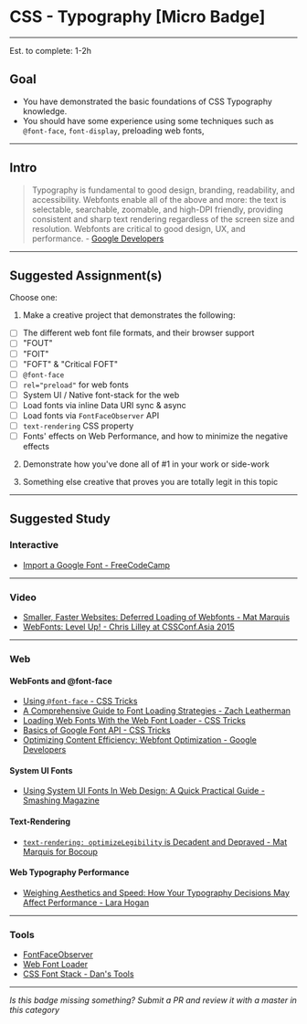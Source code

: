# CSS - Typography [Micro Badge]

-----

Est. to complete: 1-2h

## Goal
- You have demonstrated the basic foundations of CSS Typography 
knowledge.
- You should have some experience using some techniques such as `@font-face`, `font-display`, preloading web fonts,  


-----

## Intro

> Typography is fundamental to good design, branding, readability, and accessibility. Webfonts enable all of the above and more: the text is selectable, searchable, zoomable, and high-DPI friendly, providing consistent and sharp text rendering regardless of the screen size and resolution. Webfonts are critical to good design, UX, and performance. - [Google Developers](https://developers.google.com/web/fundamentals/performance/optimizing-content-efficiency/webfont-optimization?hl=en)


-----


## Suggested Assignment(s)

Choose one:

1) Make a creative project that demonstrates the following:
- [ ] The different web font file formats, and their browser support
- [ ] "FOUT"
- [ ] "FOIT"
- [ ] "FOFT" & "Critical FOFT"
- [ ] `@font-face`
- [ ] `rel="preload"` for web fonts
- [ ] System UI / Native font-stack for the web
- [ ] Load fonts via inline Data URI sync & async
- [ ] Load fonts via `FontFaceObserver` API
- [ ] `text-rendering` CSS property
- [ ] Fonts' effects on Web Performance, and how to minimize the negative effects

2) Demonstrate how you've done all of #1 in your work or side-work

3) Something else creative that proves you are totally legit in this topic


-----


## Suggested Study


### Interactive

- [Import a Google Font - FreeCodeCamp](https://www.freecodecamp.com/challenges/import-a-google-font)


-----


### Video

- [Smaller, Faster Websites: Deferred Loading of Webfonts - Mat Marquis](https://youtu.be/WZAx3f0nJS0?t=23m35s)
- [WebFonts: Level Up! - Chris Lilley at CSSConf.Asia 2015](https://www.youtube.com/watch?v=Mho5DIT6MWM)

-----


### Web

#### WebFonts and @font-face

- [Using `@font-face` - CSS Tricks](https://css-tricks.com/snippets/css/using-font-face/)
- [A Comprehensive Guide to Font Loading Strategies - Zach Leatherman](https://www.zachleat.com/web/comprehensive-webfonts/)
- [Loading Web Fonts With the Web Font Loader - CSS Tricks](https://css-tricks.com/loading-web-fonts-with-the-web-font-loader/)
- [Basics of Google Font API - CSS Tricks](https://css-tricks.com/snippets/css/basics-of-google-font-api/)
- [Optimizing Content Efficiency: Webfont Optimization - Google Developers](https://developers.google.com/web/fundamentals/performance/optimizing-content-efficiency/webfont-optimization?hl=en)

#### System UI Fonts
- [Using System UI Fonts In Web Design: A Quick Practical Guide - Smashing Magazine](https://www.smashingmagazine.com/2015/11/using-system-ui-fonts-practical-guide/)

#### Text-Rendering

- [`text-rendering: optimizeLegibility` is Decadent and Depraved - Mat Marquis for Bocoup](https://bocoup.com/weblog/text-rendering)
 
#### Web Typography Performance

- [Weighing Aesthetics and Speed: How Your Typography Decisions May Affect Performance - Lara Hogan](https://medium.com/type-thursday/weighing-aesthetics-and-speed-how-your-typography-decisions-may-affect-performance-299a4ea8b273)


-----


### Tools

- [FontFaceObserver](https://fontfaceobserver.com/)
- [Web Font Loader](https://github.com/typekit/webfontloader)
- [CSS Font Stack - Dan's Tools](http://www.cssfontstack.com/)


-----


  *Is this badge missing something? Submit a PR and review it with a master in this category*
